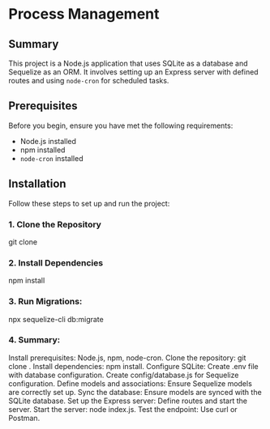 
# Process Management

## Summary

This project is a Node.js application that uses SQLite as a database and Sequelize as an ORM. It involves setting up an Express server with defined routes and using `node-cron` for scheduled tasks.

## Prerequisites

Before you begin, ensure you have met the following requirements:
- Node.js installed
- npm installed
- `node-cron` installed

## Installation

Follow these steps to set up and run the project:

### 1. Clone the Repository
git clone <repository-url>

### 2. Install Dependencies
npm install

### 3. Run Migrations:
npx sequelize-cli db:migrate

### 4. Summary:
Install prerequisites: Node.js, npm, node-cron.
Clone the repository: git clone <repository-url>.
Install dependencies: npm install.
Configure SQLite:
Create .env file with database configuration.
Create config/database.js for Sequelize configuration.
Define models and associations: Ensure Sequelize models are correctly set up.
Sync the database: Ensure models are synced with the SQLite database.
Set up the Express server: Define routes and start the server.
Start the server: node index.js.
Test the endpoint: Use curl or Postman.





